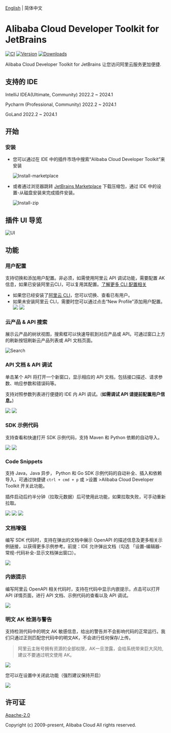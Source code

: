 [English](./README.md) | 简体中文

# Alibaba Cloud Developer Toolkit for JetBrains

[![CI](https://github.com/aliyun/alibabacloud-api-jetbrains-toolkit/actions/workflows/ci.yml/badge.svg)](https://github.com/aliyun/alibabacloud-api-jetbrains-toolkit/actions/workflows/ci.yml)
[![Version](https://img.shields.io/jetbrains/plugin/v/23361-alibaba-cloud-developer-toolkit.svg)](https://plugins.jetbrains.com/plugin/23361-alibaba-cloud-developer-toolkit)
[![Downloads](https://img.shields.io/jetbrains/plugin/d/23361-alibaba-cloud-developer-toolkit.svg)](https://plugins.jetbrains.com/plugin/23361-alibaba-cloud-developer-toolkit)

Alibaba Cloud Developer Toolkit for JetBrains 让您访问阿里云服务更加便捷.

## 支持的 IDE
IntelliJ IDEA(Ultimate, Community) 2022.2 ~ 2024.1

Pycharm (Professional, Community) 2022.2 ~ 2024.1

GoLand 2022.2 ~ 2024.1

## 开始

### 安装
* 您可以通过在 IDE 中的插件市场中搜索“Alibaba Cloud Developer Toolkit”来安装

  ![Install-marketplace](https://aliyunsdk-pages.alicdn.com/plugin_demo/idea/pics/install-market.png)

* 或者通过浏览器跳转 [JetBrains Marketplace](https://plugins.jetbrains.com/plugin/23361-alibaba-cloud-developer-toolkit) 下载压缩包，通过 IDE 中的设置-从磁盘安装来完成插件安装。

  ![Install-zip](https://aliyunsdk-pages.alicdn.com/plugin_demo/idea/pics/install-zip.png)


## 插件 UI 导览
![UI](https://aliyunsdk-pages.alicdn.com/plugin_demo/idea/pics/ui-guide.png)

## 功能

### 用户配置
支持切换和添加用户配置。非必须，如需使用阿里云 API 调试功能，需要配置 AK 信息，如果已安装阿里云CLI，可以复用其配置。[了解更多 CLI 配置相关](https://help.aliyun.com/document_detail/123181.html?spm=a2c4g.121544.0.0.2d7e76e3XWMs4u)

* 如果您已经安装了[阿里云 CLI](https://help.aliyun.com/document_detail/123181.html?spm=a2c4g.121544.0.0.2d7e76e3XWMs4u)，您可以切换、查看已有用户。
* 如果未安装阿里云 CLI，需要时您可以通过点击“New Profile”添加用户配置。
  <div style="overflow-x: scroll; white-space: nowrap;">
    <img src="https://aliyunsdk-pages.alicdn.com/plugin_demo/idea/pics/new-profile.png" style="display: inline-block;">
    <img src="https://aliyunsdk-pages.alicdn.com/plugin_demo/idea/pics/view-profile.png" style="display: inline-block;">
  </div>

### 云产品 & API 搜索
展示云产品的树状视图，搜索框可以快速导航到对应产品或 API。可通过窗口上方的刷新按钮刷新云产品列表或 API 文档页面。

![Search](https://aliyunsdk-pages.alicdn.com/plugin_demo/idea/pics/all_search.png)

### API 文档 & API 调试
单击某个 API 将打开一个新窗口，显示相应的 API 文档，包括接口描述、请求参数、响应参数和错误码等。

支持对照参数列表进行便捷的 IDE 内 API 调试。(**如需调试 API 请提前配置用户信息。**)

<div style="overflow-x: scroll; white-space: nowrap;">
    <img src="https://aliyunsdk-pages.alicdn.com/plugin_demo/idea/pics/api-doc.png" style="display: inline-block;">
    <img src="https://aliyunsdk-pages.alicdn.com/plugin_demo/idea/pics/debug.png" style="display: inline-block;">
</div>

### SDK 示例代码
支持查看和快速打开 SDK 示例代码，支持 Maven 和 Python 依赖的自动导入。

<div style="overflow-x: scroll; white-space: nowrap;">
    <img src="https://aliyunsdk-pages.alicdn.com/plugin_demo/idea/pics/code-sample.png" style="display: inline-block;">
    <img src="https://aliyunsdk-pages.alicdn.com/plugin_demo/idea/pics/auto-import.png" style="display: inline-block;">
</div>

### Code Snippets
支持 Java，Java 异步， Python 和 Go SDK 示例代码的自动补全、插入和依赖导入，可通过快捷键 `ctrl + cmd + p`
或 >设置 >Alibaba Cloud Developer Toolkit 开关此功能。

插件启动后约半分钟（拉取元数据）后可使用此功能，如果拉取失败，可手动重新拉取。

<div style="overflow-x: scroll; white-space: nowrap;">
    <img src="https://aliyunsdk-pages.alicdn.com/plugin_demo/idea/pics/codesnippets.png" style="display: inline-block;">
    <img src="https://aliyunsdk-pages.alicdn.com/plugin_demo/idea/pics/codesnippets_res.png" style="display: inline-block;">
    <img src="https://aliyunsdk-pages.alicdn.com/plugin_demo/idea/pics/codesnippets_switch.png" style="display: inline-block;">
</div>

### 文档增强
编写 SDK 代码时，支持在弹出的文档中展示 OpenAPI 的描述信息及更多相关示例链接，以获得更多示例参考。前提：IDE 允许弹出文档（勾选
「设置-编辑器-常规-代码补全-显示文档弹出窗口）。

<div style="overflow-x: scroll; white-space: nowrap;">
    <img src="https://aliyunsdk-pages.alicdn.com/plugin_demo/idea/pics/enhance.png" style="display: inline-block;">
</div>

### 内嵌提示
编写阿里云 OpenAPI 相关代码时，支持在代码中显示内嵌提示，点击可以打开 API 详情页面，进行 API 文档、示例代码的查看以及 API 调试。
<div style="overflow-x: scroll; white-space: nowrap;">
    <img src="https://aliyunsdk-pages.alicdn.com/plugin_demo/idea/pics/hints.png" style="display: inline-block;">
</div>

### 明文 AK 检测与警告
支持检测代码中的明文 AK 敏感信息，给出的警告并不会影响代码的正常运行。我们只通过正则匹配您代码中的明文AK，不会进行任何保存/上传。

>阿里云主账号拥有资源的全部权限，AK一旦泄露，会给系统带来巨大风险,建议不要通过明文使用 AK。

<div style="overflow-x: scroll; white-space: nowrap;">
    <img src="https://aliyunsdk-pages.alicdn.com/plugin_demo/idea/pics/ak-inspections.png" style="display: inline-block;">
</div>

您可以在设置中关闭此功能（强烈建议保持开启）
<div style="overflow-x: scroll; white-space: nowrap;">
    <img src="https://aliyunsdk-pages.alicdn.com/plugin_demo/idea/pics/close-ak.png" style="display: inline-block;">
</div>

## 许可证

[Apache-2.0](http://www.apache.org/licenses/LICENSE-2.0)

Copyright (c) 2009-present, Alibaba Cloud All rights reserved.